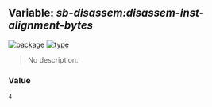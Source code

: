 ## Variable: ***sb-disassem:*disassem-inst-alignment-bytes****
[![package](https://img.shields.io/badge/Package-SB--DISASSEM-5f9ea0.svg?style=social&colorA=999999)](../) [![type](https://img.shields.io/badge/Type-Variable-5f9ea0.svg?style=social&colorA=999999)](../#variable) 

> No description.

### Value
```
4
```
